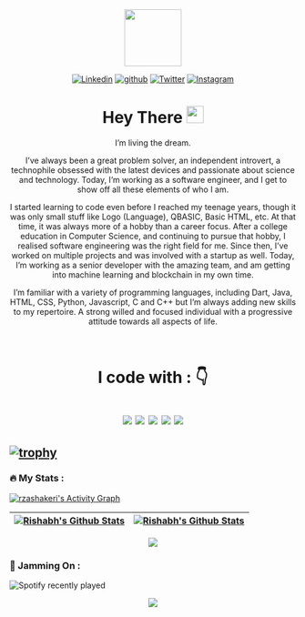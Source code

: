 <div id="header" align="center">
  <img src="https://media.giphy.com/media/M9gbBd9nbDrOTu1Mqx/giphy.gif" width="100"/>
</div>

<div align="center">

[![Linkedin](https://img.shields.io/badge/rishabh-%231DA1F2.svg?style=for-the-badge&logo=Linkedin&logoColor=white)](https://www.linkedin.com/in/rishabhsethia20//)
[![github](https://img.shields.io/badge/rishabh-12100E.svg?style=for-the-badge&logo=github&logoColor=white)](https://github.com/EmperorAkashi20/)
[![Twitter](https://img.shields.io/badge/rishabh-%231DA1F2.svg?style=for-the-badge&logo=Twitter&logoColor=white)](https://www.twitter.com/__rishabh/)
[![Instagram](https://img.shields.io/badge/rishabh-%23E4405F.svg?style=for-the-badge&logo=Instagram&logoColor=white)](https://www.instagram.com/rishabhsethia20/)
<br><img src="https://komarev.com/ghpvc/?username=EmperorAkashi20&style=flat-square&color=blue" alt=""/>
</div>

<h1 align="center">
  Hey There
  <img src="https://media.giphy.com/media/hvRJCLFzcasrR4ia7z/giphy.gif" width="30px"/>
</h1>
<div id="bio" align="center">
 <p> I’m living the dream.</p>
<p>I’ve always been a great problem solver, an independent introvert, a technophile obsessed with the latest devices and passionate about science and technology. Today, I’m working as a software engineer, and I get to show off all these elements of who I am. </p>
<p>I started learning to code even before I reached my teenage years, though it was only small stuff like Logo (Language), QBASIC, Basic HTML, etc. At that time, it was always more of a hobby than a career focus. After a college education in Computer Science, and continuing to pursue that hobby, I realised software engineering was the right field for me. Since then, I’ve worked on multiple projects and was involved with a startup as well. Today, I’m working as a senior developer with the amazing team, and am getting into machine learning and blockchain in my own time.</p>
<p>I’m familiar with a variety of programming languages, including Dart, Java, HTML, CSS, Python, Javascript, C and C++ but I’m always adding new skills to my repertoire. A strong willed and focused individual with a progressive attitude towards all aspects of life.</p><br>
  
<h1 align="center">
I code with :  👇

<img src="https://img.shields.io/badge/Dart-3776AB?style=for-the-badge&logo=dart&logoColor=white"/> <img src="https://img.shields.io/badge/Flutter-F7DF1E?style=for-the-badge&logo=flutter&logoColor=white"/> <img src="https://img.shields.io/badge/HTML5-E34F26?style=for-the-badge&logo=html5&logoColor=white"/> <img src="https://img.shields.io/badge/CSS-239120?&style=for-the-badge&logo=css3&logoColor=white"/> <img src="https://img.shields.io/badge/Bootstrap-563D7C?style=for-the-badge&logo=bootstrap&logoColor=white"/>
</h1>
</div>

[![trophy](https://github-profile-trophy.vercel.app/?username=EmperorAkashi20&margin-w=40&margin-h=15&theme=tokyonight&no-bg=true&no-frame=true&column=-1)](https://github.com/ryo-ma/github-profile-trophy)
---

### :fire: My Stats :

<a href="https://github.com/ashutosh00710/github-readme-activity-graph"><img alt="rzashakeri's Activity Graph" src="https://activity-graph.herokuapp.com/graph/?username=EmperorAkashi20&bg_color=000&color=fff&line=00E676&point=fff&hide_border=true" /></a>
<br>

  | <a href="https://git.io/streak-stats"><img src="https://github-readme-streak-stats.herokuapp.com/?user=EmperorAkashi20&hide_border=true&theme=highcontrast" alt="Rishabh's Github Stats" /></a> | <a href="https://github.com/anuraghazra/github-readme-stats"><img align="center" src="https://github-readme-stats.vercel.app/api?username=EmperorAkashi20&show_icons=true&include_all_commits=true&count_private=true&theme=vision-friendly-dark&hide_border=true" alt="Rishabh's Github Stats" /></a> |
| ------------- | ------------- |

<div id="langs" align="center">
<a href="https://github.com/anuraghazra/github-readme-stats"><img src="https://github-readme-stats.vercel.app/api/top-langs/?username=EmperorAkashi20&layout=compact&theme=highcontrast&count_private=true&hide_border=true" />
</a> 
</div>

<!-- <details>
  <summary>Activity Graph 📈</summary>
  <br/>
<a href="https://github.com/ashutosh00710/github-readme-activity-graph"><img alt="rzashakeri's Activity Graph" src="https://activity-graph.herokuapp.com/graph/?username=EmperorAkashi20&bg_color=fff&color=000&line=00E676&point=000&hide_border=true" /></a>
</details> -->

### :musical_note: Jamming On :
 ![Spotify recently played](https://spotify-recently-played-readme.vercel.app/api?user=kt42z7o64n0n6kxewpmnatjii&width=400&unique={true|1|on|yes}&count=3)
 
 <p align="center">
  <img src="https://capsule-render.vercel.app/api?type=waving&color=gradient&height=60&section=footer"/>
</p>
